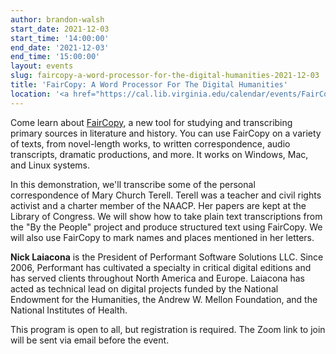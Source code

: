 ```yaml
---
author: brandon-walsh
start_date: 2021-12-03
start_time: '14:00:00'
end_date: '2021-12-03'
end_time: '15:00:00'
layout: events
slug: faircopy-a-word-processor-for-the-digital-humanities-2021-12-03
title: 'FairCopy: A Word Processor For The Digital Humanities'
location: '<a href="https://cal.lib.virginia.edu/calendar/events/FairCopy">Register for Zoom Link</a>'
---
```

Come learn about [FairCopy](https://www.faircopyeditor.com/en/), a new tool for studying and transcribing primary sources in literature and history. You can use FairCopy on a variety of texts, from novel-length works, to written correspondence, audio transcripts, dramatic productions, and more. It works on Windows, Mac, and Linux systems.

In this demonstration, we'll transcribe some of the personal correspondence of Mary Church Terell. Terell was a teacher and civil rights activist and a charter member of the NAACP. Her papers are kept at the Library of Congress. We will show how to take plain text transcriptions from the "By the People" project and produce structured text using FairCopy. We will also use FairCopy to mark names and places mentioned in her letters.

**Nick Laiacona** is the President of Performant Software Solutions LLC. Since 2006, Performant has cultivated a specialty in critical digital editions and has served clients throughout North America and Europe. Laiacona has acted as technical lead on digital projects funded by the National Endowment for the Humanities, the Andrew W. Mellon Foundation, and the National Institutes of Health.

This program is open to all, but registration is required. The Zoom link to join will be sent via email before the event.